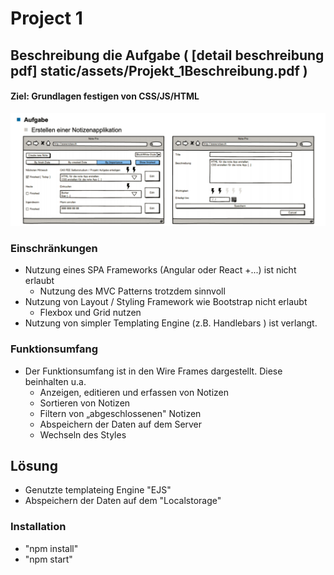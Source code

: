 # Project 1 
## Beschreibung die Aufgabe ( [detail beschreibung pdf] static/assets/Projekt_1Beschreibung.pdf )
#### Ziel: Grundlagen festigen von CSS/JS/HTML
![](assets/WireFrameScreenshotProject1.png)

### Einschränkungen
* Nutzung eines SPA Frameworks (Angular oder React +...) ist nicht erlaubt
  * Nutzung des MVC Patterns trotzdem sinnvoll
* Nutzung von Layout / Styling Framework wie Bootstrap nicht erlaubt
  * Flexbox und Grid nutzen
* Nutzung von simpler Templating Engine (z.B. Handlebars ) ist verlangt.

### Funktionsumfang
* Der Funktionsumfang ist in den Wire Frames dargestellt. Diese beinhalten u.a.
  * Anzeigen, editieren und erfassen von Notizen
  * Sortieren von Notizen
  * Filtern von „abgeschlossenen" Notizen
  * Abspeichern der Daten auf dem Server
  * Wechseln des Styles
## Lösung
* Genutzte templateing Engine "EJS"
* Abspeichern der Daten auf dem "Localstorage"

### Installation
* "npm install"
* "npm start"

